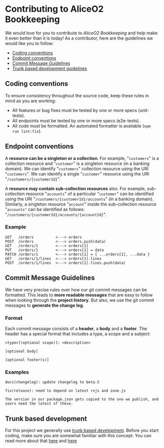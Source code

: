 # Contributing to AliceO2 Bookkeeping
We would love for you to contribute to *AliceO2 Bookkeeping* and help make it even better than it is today! As a contributor, here are the guidelines we would like you to follow:
- [Coding conventions](#coding-conventions)
- [Endpoint conventions](#endpoint-conventions)
- [Commit Message Guidelines](#commit-message-guidelines)
- [Trunk based development guidelines](#trunk-based-development)

## Coding conventions
To ensure consistency throughout the source code, keep these rules in mind as you are working:
- All features or bug fixes must be tested by one or more specs (unit-tests).
- All endpoints must be tested by one or more specs (e2e-tests).
- All code must be formatted. An automated formatter is available (`npm run lint:fix`).

## Endpoint conventions
A **resource can be a singleton or a collection**. For example, "`customers`" is a collection resource and "`customer`" is a singleton resource (in a banking domain). We can identify "`customers`" collection resource using the URI "`customers`". We can identify a single "`customer`" resource using the URI "`/customers/{customerId}`".

A **resource may contain sub-collection resources** also. For example, sub-collection resource "`accounts`" of a particular "`customer`" can be identified using the URI "`/customers/{customerId}/accounts`" (in a banking domain). Similarly, a singleton resource "`account`" inside the sub-collection resource "`accounts"` can be identified as follows: "`/customers/{customerId}/accounts/{accountId}`".

### Example
```
GET   /orders          <---> orders
POST  /orders          <---> orders.push(data)
GET   /orders/1        <---> orders[1]
PUT   /orders/1        <---> orders[1] = data
PATCH /orders/1        <---> orders[1] = { ...orders[1], ...data }
GET   /orders/1/lines  <---> orders[1].lines
POST  /orders/1/lines  <---> orders[1].lines.push(data)
```

## Commit Message Guidelines
We have very precise rules over how our git commit messages can be formatted. This leads to **more readable messages** that are easy to follow when looking through the **project history**. But also, we use the git commit messages to **generate the change log**.

### Format
Each commit message consists of a **header**, a **body** and a **footer**. The header has a special format that includes a type, a scope and a subject:
```
<type>[(optional scope)]: <description>

[optional body]

[optional footer(s)]
```

### Examples
```
docs(changelog): update changelog to beta.5
```
```
fix(release): need to depend on latest rxjs and zone.js

The version in our package.json gets copied to the one we publish, and users need the latest of these.
```

## Trunk based development

For this project we generally use [trunk based development](https://cloud.google.com/solutions/devops/devops-tech-trunk-based-development).
Before you start coding, make sure you are somewhat familiar with this concept.
You can read more about that [here](https://cloud.google.com/solutions/devops/devops-tech-trunk-based-development) and [here](https://www.atlassian.com/git/tutorials/comparing-workflows/feature-branch-workflow) 